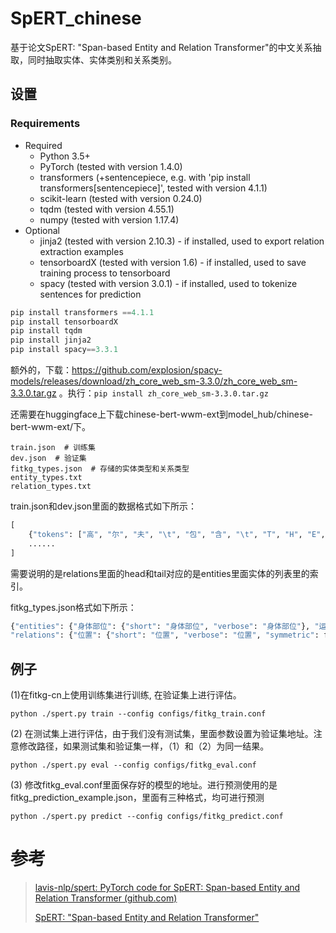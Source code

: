 # SpERT_chinese
基于论文SpERT: "Span-based Entity and Relation Transformer"的中文关系抽取，同时抽取实体、实体类别和关系类别。

## 设置
### Requirements
- Required
  - Python 3.5+
  - PyTorch (tested with version 1.4.0)
  - transformers (+sentencepiece, e.g. with 'pip install transformers[sentencepiece]', tested with version 4.1.1)
  - scikit-learn (tested with version 0.24.0)
  - tqdm (tested with version 4.55.1)
  - numpy (tested with version 1.17.4)
- Optional
  - jinja2 (tested with version 2.10.3) - if installed, used to export relation extraction examples
  - tensorboardX (tested with version 1.6) - if installed, used to save training process to tensorboard
  - spacy (tested with version 3.0.1) - if installed, used to tokenize sentences for prediction

```python
pip install transformers ==4.1.1
pip install tensorboardX
pip install tqdm 
pip install jinja2 
pip install spacy==3.3.1
```

额外的，下载：https://github.com/explosion/spacy-models/releases/download/zh_core_web_sm-3.3.0/zh_core_web_sm-3.3.0.tar.gz 。执行：```pip install zh_core_web_sm-3.3.0.tar.gz```

还需要在huggingface上下载chinese-bert-wwm-ext到model_hub/chinese-bert-wwm-ext/下。


````
train.json  # 训练集
dev.json  # 验证集
fitkg_types.json  # 存储的实体类型和关系类型
entity_types.txt  
relation_types.txt  
````

train.json和dev.json里面的数据格式如下所示：

```python
[
    {"tokens": ["高", "尔", "夫", "\t", "包", "含", "\t", "T", "H", "E", " ", "P", "U", "T", "T", "I", "N", "G", " ", "G", "R", "E", "E", "N"], "entities": [{"type": "运动项目", "start": 0, "end": 3}, {"type": "专业名词", "start": 7, "end": 24}], "relations": [{"type": "包含", "head": 0, "tail": 1}]},
    ......
]
```

需要说明的是relations里面的head和tail对应的是entities里面实体的列表里的索引。

fitkg_types.json格式如下所示：

```python
{"entities": {"身体部位": {"short": "身体部位", "verbose": "身体部位"}, "运动项目": {"short": "运动项目", "verbose": "运动项目"}, "健身动作": {"short": "健身动作", "verbose": "健身动作"}, "器械工具": {"short": "器械工具", "verbose": "器械工具"}, "运动目标": {"short": "运动目标", "verbose": "运动目标"}, "解剖结构": {"short": "解剖结构", "verbose": "解剖结构"}, "营养物质": {"short": "营养物质", "verbose": "营养物质"}, "专业名词": {"short": "专业名词", "verbose": "专业名词"}}, 
"relations": {"位置": {"short": "位置", "verbose": "位置", "symmetric": false}, "形状": {"short": "形状", "verbose": "形状", "symmetric": false}, "起点": {"short": "起点", "verbose": "起点", "symmetric": false}, "止点": {"short": "止点", "verbose": "止点", "symmetric": false}, "包含": {"short": "包含", "verbose": "包含", "symmetric": false}, "从属": {"short": "从属", "verbose": "从属", "symmetric": false}, "锻炼": {"short": "锻炼", "verbose": "锻炼", "symmetric": false}, "功能": {"short": "功能", "verbose": "功能", "symmetric": false}, "使用": {"short": "使用", "verbose": "使用", "symmetric": false}, "实现": {"short": "实现", "verbose": "实现", "symmetric": false}, "需要": {"short": "需要", "verbose": "需要", "symmetric": false}}}
```

## 例子
(1)在fitkg-cn上使用训练集进行训练, 在验证集上进行评估。

```
python ./spert.py train --config configs/fitkg_train.conf
```

(2) 在测试集上进行评估，由于我们没有测试集，里面参数设置为验证集地址。注意修改路径，如果测试集和验证集一样，（1）和（2）为同一结果。

```
python ./spert.py eval --config configs/fitkg_eval.conf
```

(3) 修改fitkg_eval.conf里面保存好的模型的地址。进行预测使用的是fitkg_prediction_example.json，里面有三种格式，均可进行预测

```
python ./spert.py predict --config configs/fitkg_predict.conf
```



# 参考

> [lavis-nlp/spert: PyTorch code for SpERT: Span-based Entity and Relation Transformer (github.com)](https://github.com/lavis-nlp/spert)
>
> [SpERT: "Span-based Entity and Relation Transformer"](https://arxiv.org/abs/1909.07755)
